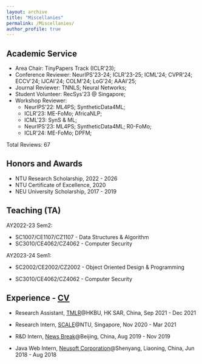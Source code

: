 ```yaml
---
layout: archive
title: "Miscellanies"
permalink: /Miscellanies/
author_profile: true
---
```


## Academic Service

* Area Chair: TinyPapers Track (ICLR'23);
* Conference Reviewer: NeurIPS'23-24; ICLR'23-25; ICML'24; CVPR'24; ECCV'24; IJCAI'24; COLM'24; LoG'24; AAAI'25;
* Journal Reviewer: TNNLS; Neural Networks;
* Student Volunteer: RecSys'23 @ Singapore;
* Workshop Reviewer:
  * NeurIPS'22: ML4PS; SyntheticData4ML;
  * ICLR'23: ME-FoMo; AfricaNLP;
  * ICML'23: SynS & ML;
  * NeurIPS'23: ML4PS; SyntheticData4ML; R0-FoMo;
  * ICLR'24: ME-FoMo; DPFM;

<!-- Workshop Reviewer: [ML4PS](https://ml4physicalsciences.github.io/2022), [SyntheticData4ML](https://www.syntheticdata4ml.vanderschaar-lab.com) (NeurIPS'22); [ME-FoMo](https://sites.google.com/view/me-fomo2023), [AfricaNLP](https://sites.google.com/view/africanlp2023) (ICLR'23); [SynS & ML](https://syns-ml.github.io/2023) (ICML'23); [ML4PS](https://ml4physicalsciences.github.io/2023), [SyntheticData4ML](https://www.syntheticdata4ml.vanderschaar-lab.com), [R0-FoMo](https://sites.google.com/view/r0-fomo) (NeurIPS'23); [ME-FoMo](https://sites.google.com/view/me-fomo2024), [DPFM](https://sites.google.com/view/dpfm-iclr24) (ICLR'24); -->

Total Reviews: 67

## Honors and Awards

* NTU Research Scholarship, 2022 - 2026
* NTU Certificate of Excellence, 2020
* NEU University Scholarship, 2017 - 2019

## Teaching (TA)

AY2022-23 Sem2:

* SC1007/CE1107/CZ1107 - Data Structures & Algorithm
* SC3010/CE4062/CZ4062 - Computer Security

AY2023-24 Sem1:

* SC2002/CE2002/CZ2002 - Object Oriented Design & Programming

* SC3010/CE4062/CZ4062 - Computer Security

## Experience - [CV](https://royalskye.github.io/files/CV_20210602.pdf)

* Research Assistant, [TMLR](https://bhanml.github.io/)@HKBU, HK SAR, China, Sep 2021 - Dec 2021

* Research Intern, [SCALE](https://www.ntu.edu.sg/scale)@NTU, Singapore, Nov 2020 - Mar 2021

* R&D Intern, [News Break](https://www.newsbreak.com/about)@Beijing, China, Aug 2019 - Nov 2019 

* Java Web Intern, [Neusoft Corporation](https://en.wikipedia.org/wiki/Neusoft)@Shenyang, Liaoning, China, Jun 2018 - Aug 2018

